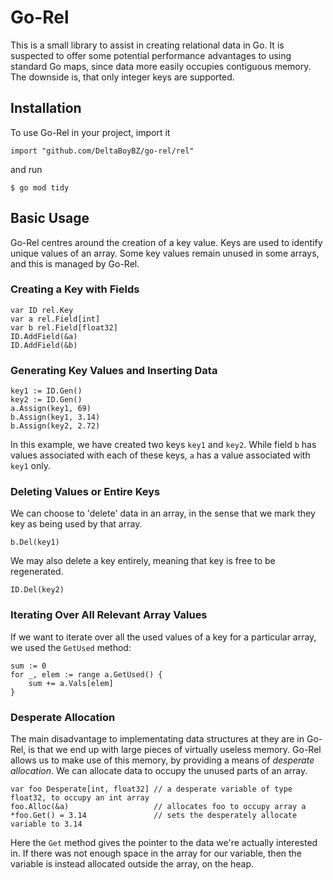 # Go-Rel

This is a small library to assist in creating relational data in Go. 
It is suspected to offer some potential performance advantages to using standard Go maps, 
since data more easily occupies contiguous memory. 
The downside is, that only integer keys are supported. 

## Installation

To use Go-Rel in your project, import it

    import "github.com/DeltaBoyBZ/go-rel/rel"
    
and run

    $ go mod tidy

## Basic Usage
    
Go-Rel centres around the creation of a key value. 
Keys are used to identify unique values of an array. 
Some key values remain unused in some arrays, and this is managed by Go-Rel.

### Creating a Key with Fields  

    var ID rel.Key
    var a rel.Field[int]
    var b rel.Field[float32]
    ID.AddField(&a)
    ID.AddField(&b)
    
### Generating Key Values and Inserting Data

    key1 := ID.Gen()
    key2 := ID.Gen()
    a.Assign(key1, 69)
    b.Assign(key1, 3.14)
    b.Assign(key2, 2.72)
    
In this example, we have created two keys `key1` and `key2`. 
While field `b` has values associated with each of these keys, `a` has a value associated with `key1` only. 

### Deleting Values or Entire Keys

We can choose to 'delete' data in an array, in the sense that we mark they key as being used by that array. 

    b.Del(key1)
    
We may also delete a key entirely, meaning that key is free to be regenerated. 

    ID.Del(key2)
    
### Iterating Over All Relevant Array Values

If we want to iterate over all the used values of a key for a particular array,
we used the `GetUsed` method:

    sum := 0
    for _, elem := range a.GetUsed() {
        sum += a.Vals[elem] 
    }
    
### Desperate Allocation

The main disadvantage to implementating data structures at they are in Go-Rel, 
is that we end up with large pieces of virtually useless memory. 
Go-Rel allows us to make use of this memory,
by providing a means of *desperate allocation*. 
We can allocate data to occupy the unused parts of an array. 

    var foo Desperate[int, float32] // a desperate variable of type float32, to occupy an int array  
    foo.Alloc(&a)                   // allocates foo to occupy array a
    *foo.Get() = 3.14               // sets the desperately allocate variable to 3.14

Here the `Get` method gives the pointer to the data we're actually interested in. 
If there was not enough space in the array for our variable, 
then the variable is instead allocated outside the array, on the heap. 

